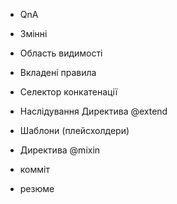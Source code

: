 - QnA

- Змінні
- Область видимості
- Вкладені правила
- Селектор конкатенації
- Наслідування Директива @extend
- Шаблони (плейсхолдери)
- Директива @mixin
- комміт
- резюме
